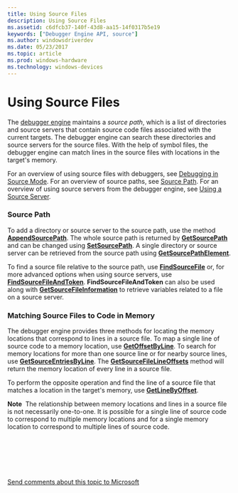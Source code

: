 ```yaml
---
title: Using Source Files
description: Using Source Files
ms.assetid: c6dfcb37-140f-43d8-aa15-14f0317b5e19
keywords: ["Debugger Engine API, source"]
ms.author: windowsdriverdev
ms.date: 05/23/2017
ms.topic: article
ms.prod: windows-hardware
ms.technology: windows-devices
---
```


# Using Source Files


The [debugger engine](introduction.md#debugger-engine) maintains a *source path*, which is a list of directories and source servers that contain source code files associated with the current targets. The debugger engine can search these directories and source servers for the source files. With the help of symbol files, the debugger engine can match lines in the source files with locations in the target's memory.

For an overview of using source files with debuggers, see [Debugging in Source Mode](debugging-in-source-mode.md). For an overview of source paths, see [Source Path](source-path.md). For an overview of using source servers from the debugger engine, see [Using a Source Server](using-a-source-server.md).

### <span id="source_path"></span><span id="SOURCE_PATH"></span>Source Path

To add a directory or source server to the source path, use the method [**AppendSourcePath**](https://msdn.microsoft.com/library/windows/hardware/ff538102). The whole source path is returned by [**GetSourcePath**](https://msdn.microsoft.com/library/windows/hardware/ff548358) and can be changed using [**SetSourcePath**](https://msdn.microsoft.com/library/windows/hardware/ff556781). A single directory or source server can be retrieved from the source path using [**GetSourcePathElement**](https://msdn.microsoft.com/library/windows/hardware/ff548367).

To find a source file relative to the source path, use [**FindSourceFile**](https://msdn.microsoft.com/library/windows/hardware/ff545423) or, for more advanced options when using source servers, use [**FindSourceFileAndToken**](https://msdn.microsoft.com/library/windows/hardware/ff545430). **FindSourceFileAndToken** can also be used along with [**GetSourceFileInformation**](https://msdn.microsoft.com/library/windows/hardware/ff548321) to retrieve variables related to a file on a source server.

### <span id="matching_source_files_to_code_in_memory"></span><span id="MATCHING_SOURCE_FILES_TO_CODE_IN_MEMORY"></span>Matching Source Files to Code in Memory

The debugger engine provides three methods for locating the memory locations that correspond to lines in a source file. To map a single line of source code to a memory location, use [**GetOffsetByLine**](https://msdn.microsoft.com/library/windows/hardware/ff548022). To search for memory locations for more than one source line or for nearby source lines, use [**GetSourceEntriesByLine**](https://msdn.microsoft.com/library/windows/hardware/ff548305). The [**GetSourceFileLineOffsets**](https://msdn.microsoft.com/library/windows/hardware/ff548339) method will return the memory location of every line in a source file.

To perform the opposite operation and find the line of a source file that matches a location in the target's memory, use [**GetLineByOffset**](https://msdn.microsoft.com/library/windows/hardware/ff546995).

**Note**  The relationship between memory locations and lines in a source file is not necessarily one-to-one. It is possible for a single line of source code to correspond to multiple memory locations and for a single memory location to correspond to multiple lines of source code.

 

 

 

[Send comments about this topic to Microsoft](mailto:wsddocfb@microsoft.com?subject=Documentation%20feedback%20[debugger\debugger]:%20Using%20Source%20Files%20%20RELEASE:%20%285/15/2017%29&body=%0A%0APRIVACY%20STATEMENT%0A%0AWe%20use%20your%20feedback%20to%20improve%20the%20documentation.%20We%20don't%20use%20your%20email%20address%20for%20any%20other%20purpose,%20and%20we'll%20remove%20your%20email%20address%20from%20our%20system%20after%20the%20issue%20that%20you're%20reporting%20is%20fixed.%20While%20we're%20working%20to%20fix%20this%20issue,%20we%20might%20send%20you%20an%20email%20message%20to%20ask%20for%20more%20info.%20Later,%20we%20might%20also%20send%20you%20an%20email%20message%20to%20let%20you%20know%20that%20we've%20addressed%20your%20feedback.%0A%0AFor%20more%20info%20about%20Microsoft's%20privacy%20policy,%20see%20http://privacy.microsoft.com/default.aspx. "Send comments about this topic to Microsoft")




